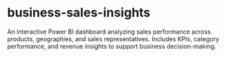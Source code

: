 # business-sales-insights
An interactive Power BI dashboard analyzing sales performance across products, geographies, and sales representatives. Includes KPIs, category performance, and revenue insights to support business decision-making.
